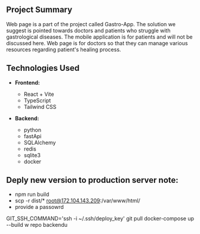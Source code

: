## Project Summary

Web page is a part of the project called Gastro-App. The solution we suggest is pointed towards doctors and patients who struggle with gastrological diseases. The mobile application is for patients and will not be discussed here. Web page is for doctors so that they can manage various resources regarding patient's healing process.

## Technologies Used

- **Frontend:**

  - React + Vite
  - TypeScript
  - Tailwind CSS

- **Backend:**

  - python
  - fastApi
  - SQLAlchemy
  - redis
  - sqlite3
  - docker

## Deply new version to production server note:
  - npm run build
  - scp -r dist/* root@172.104.143.209:/var/www/html/
  - provide a passowrd

  GIT_SSH_COMMAND='ssh -i ~/.ssh/deploy_key' git pull
  docker-compose up --build w repo backendu